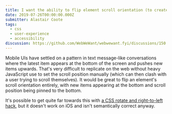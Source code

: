 ```yaml
---
title: I want the ability to flip element scroll orientation (to create text message-like interfaces)
date: 2019-07-26T00:00:00.000Z
submitter: Alastair Coote
tags:
  - css
  - user-experience
  - accessibility
discussion: https://github.com/WebWeWant/webwewant.fyi/discussions/150
---
```


Mobile UIs have settled on a pattern in text message-like conversations where the latest item appears at the bottom of the screen and pushes new items upwards. That's very difficult to replicate on the web without heavy JavaScript use to set the scroll position manually (which can then clash with a user trying to scroll themselves). It would be great to flip an element's scroll orientation entirely, with new items appearing at the bottom and scroll position being pinned to the bottom.

It's possible to get quite far towards this with [a CSS rotate and right-to-left hack](https://omniscient-polo.glitch.me), but it doesn't work on iOS and isn't semantically correct anyway.
